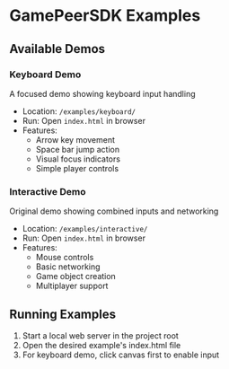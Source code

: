# GamePeerSDK Examples

## Available Demos

### Keyboard Demo
A focused demo showing keyboard input handling
- Location: `/examples/keyboard/`
- Run: Open `index.html` in browser
- Features:
  - Arrow key movement
  - Space bar jump action
  - Visual focus indicators
  - Simple player controls

### Interactive Demo
Original demo showing combined inputs and networking
- Location: `/examples/interactive/` 
- Run: Open `index.html` in browser
- Features:
  - Mouse controls
  - Basic networking
  - Game object creation
  - Multiplayer support

## Running Examples
1. Start a local web server in the project root
2. Open the desired example's index.html file
3. For keyboard demo, click canvas first to enable input
